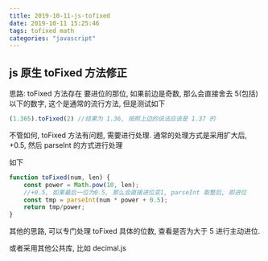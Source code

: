```yaml
---
title: 2019-10-11-js-tofixed
date: 2019-10-11 15:25:46
tags: tofixed math
categories: "javascript"
---
```


## js 原生 toFixed 方法修正

思路: toFixed 方法存在 要进位的那位, 如果前边是奇数, 那么会直接舍去 5(包括) 以下的数字, 这个是通常的流行方法,
但是测试如下

```js
(1.365).toFixed(2) //结果为 1.36, 按照上边的说法应该是 1.37 的
```

不管如何, toFixed 方法有问题, 需要进行处理. 通常的处理方式是采用扩大后, +0.5, 然后 parseInt 的方式进行处理

如下

```js
function toFixed(num, len) {
    const power = Math.pow(10, len);
    //+0.5, 如果最后一位为0.5, 那么会直接进位变1, parseInt 取整后, 即进位
    const tmp = parseInt(num * power + 0.5);
    return tmp/power;
}
```

其他的思路, 可以专门处理 toFixed 具体的位数, 查看是否为大于 5 进行主动进位.

或者采用其他公共库, 比如 decimal.js
